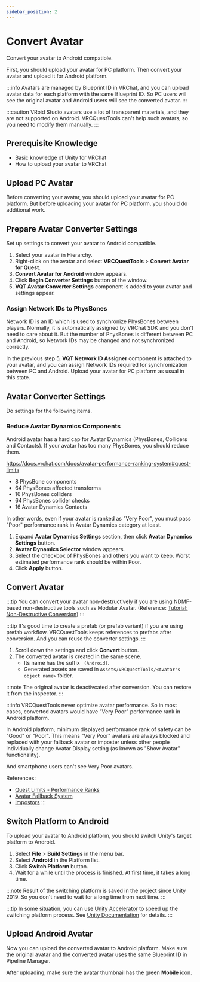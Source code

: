 ```yaml
---
sidebar_position: 2
---
```


# Convert Avatar

Convert your avatar to Android compatible.

First, you should upload your avatar for PC platform. Then convert your avatar and upload it for Android platform.

:::info
Avatars are managed by Blueprint ID in VRChat, and you can upload avatar data for each platform with the same Blueprint ID.
So PC users will see the original avatar and Android users will see the converted avatar.
:::

:::caution
VRoid Studio avatars use a lot of transparent materials, and they are not supported on Android.
VRCQuestTools can't help such avatars, so you need to modify them manually.
:::

## Prerequisite Knowledge

- Basic knowledge of Unity for VRChat
- How to upload your avatar to VRChat

## Upload PC Avatar

Before converting your avatar, you should upload your avatar for PC platform.
But before uploading your avatar for PC platform, you should do additional work.

## Prepare Avatar Converter Settings

Set up settings to convert your avatar to Android compatible.

1. Select your avatar in Hierarchy.
2. Right-click on the avatar and select **VRCQuestTools** > **Convert Avatar for Quest**.
3. **Convert Avatar for Android** window appears.
4. Click **Begin Converter Settings** button of the window.
5. **VQT Avatar Converter Settings** component is added to your avatar and settings appear.

### Assign Network IDs to PhysBones

Network ID is an ID which is used to synchronize PhysBones between players.
Normally, it is automatically assigned by VRChat SDK and you don't need to care about it.
But the number of PhysBones is different between PC and Android, so Network IDs may be changed and not synchronized correctly.

In the previous step 5, **VQT Network ID Assigner** component is attached to your avatar, and you can assign Network IDs required for synchronization between PC and Android.
Upload your avatar for PC platform as usual in this state.

## Avatar Converter Settings

Do settings for the following items.

### Reduce Avatar Dynamics Components

Android avatar has a hard cap for Avatar Dynamics (PhysBones, Colliders and Contacts). If your avatar has too many PhysBones, you should reduce them.

https://docs.vrchat.com/docs/avatar-performance-ranking-system#quest-limits

- 8 PhysBone components
- 64 PhysBones affected transforms
- 16 PhysBones colliders
- 64 PhysBones collider checks
- 16 Avatar Dynamics Contacts

In other words, even if your avatar is ranked as "Very Poor", you must pass "Poor" performance rank in Avatar Dynamics category at least.

1. Expand **Avatar Dynamics Settings** section, then click **Avatar Dynamics Settings** button.
2. **Avatar Dynamics Selector** window appears.
3. Select the checkbox of PhysBones and others you want to keep. Worst estimated performance rank should be within Poor.
4. Click **Apply** button.

## Convert Avatar

:::tip
You can convert your avatar non-destructively if you are using NDMF-based non-destructive tools such as Modular Avatar.
(Reference: [Tutorial: Non-Destructive Conversion](non-destructive-workflow.md))
:::

:::tip
It's good time to create a prefab (or prefab variant) if you are using prefab workflow.
VRCQuestTools keeps references to prefabs after conversion.
And you can reuse the converter settings.
:::

1. Scroll down the settings and click **Convert** button.
2. The converted avatar is created in the same scene.
    - Its name has the suffix ` (Android)`.
    - Generated assets are saved in `Assets/VRCQuestTools/<Avatar's object name>` folder.

:::note
The original avatar is deactivcated after conversion. You can restore it from the inspector.
:::

:::info
VRCQuestTools never optimize avatar performance.
So in most cases, converted avatars would have "Very Poor" performance rank in Android platform.

In Android platform, minimum displayed performance rank of safety can be "Good" or "Poor". This means "Very Poor" avatars are always blocked and replaced with your fallback avatar or imposter unless other people individually change Avatar Display setting (as known as "Show Avatar" functionality).

And smartphone users can't see Very Poor avatars.

References:
- [Quest Limits - Performance Ranks](https://creators.vrchat.com/avatars/avatar-performance-ranking-system/#quest-limits)
- [Avatar Fallback System](https://docs.vrchat.com/docs/avatar-fallback-system)
- [Impostors](https://creators.vrchat.com/avatars/avatar-impostors)
:::


## Switch Platform to Android

To upload your avatar to Android platform, you should switch Unity's target platform to Android.

1. Select **File** > **Build Settings** in the menu bar.
2. Select **Android** in the Platform list.
3. Click **Switch Platform** button.
4. Wait for a while until the process is finished. At first time, it takes a long time.

:::note
Result of the switching platform is saved in the project since Unity 2019. So you don't need to wait for a long time from next time.
:::

:::tip
In some situation, you can use [Unity Accelerator](https://docs.unity3d.com/Manual/UnityAccelerator.html) to speed up the switching platform process.
See [Unity Documentation](https://docs.unity3d.com/Manual/UnityAccelerator.html) for details.
:::

## Upload Android Avatar

Now you can upload the converted avatar to Android platform. Make sure the original avatar and the converted avatar uses the same Blueprint ID in Pipeline Manager.

After uploading, make sure the avatar thumbnail has the green **Mobile** icon.

